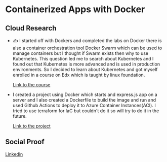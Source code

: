# Containerized Apps with Docker

## Cloud Research

- ✍️ I started off with Dockers and completed the labs on Docker there is also a container orchestration tool Docker Swarm which can be used to manage containers but I thought if Swarm exists then why to use Kubernetes. This question led me to search about Kubernetes and I found out that Kubernetes is more advanced and is used in production environments. So I decided to learn about Kubernetes and got myself enrolled in a course on Edx which is taught by linux foundation.

    [Link to the course](https://www.edx.org/course/introduction-to-kubernetes)


- I created a project using Docker which starts and express.js app on a server and I also created a Dockerfile to build the image and run and used Github Actions to deploy it to Azure Container Instances(ACI). I tried to use terraform for IaC but couldn't do it so will try to do it in the future.

    [Link to the project](https://github.com/pankaj892/Express-on-Azure)

## Social Proof

[Linkedin](https://www.linkedin.com/feed/update/urn:li:share:7053283523146776576/)

